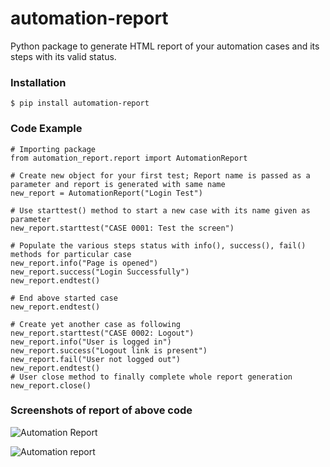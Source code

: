# automation-report

Python package to generate HTML report of your automation cases and its steps with its valid status.


### Installation
```
$ pip install automation-report
```

### Code Example
```
# Importing package
from automation_report.report import AutomationReport

# Create new object for your first test; Report name is passed as a parameter and report is generated with same name
new_report = AutomationReport("Login Test")

# Use starttest() method to start a new case with its name given as parameter
new_report.starttest("CASE 0001: Test the screen")

# Populate the various steps status with info(), success(), fail() methods for particular case
new_report.info("Page is opened")
new_report.success("Login Successfully")
new_report.endtest()

# End above started case
new_report.endtest()

# Create yet another case as following
new_report.starttest("CASE 0002: Logout")
new_report.info("User is logged in")
new_report.success("Logout link is present")
new_report.fail("User not logged out")
new_report.endtest()
# User close method to finally complete whole report generation
new_report.close()
```
### Screenshots of report of above code
![Automation Report](https://user-images.githubusercontent.com/12621555/77243942-c3129f00-6c37-11ea-8e2d-3d4195133bfa.png)

![Automation report](https://user-images.githubusercontent.com/12621555/77243945-d3c31500-6c37-11ea-9eaa-67236010b9e5.png)
